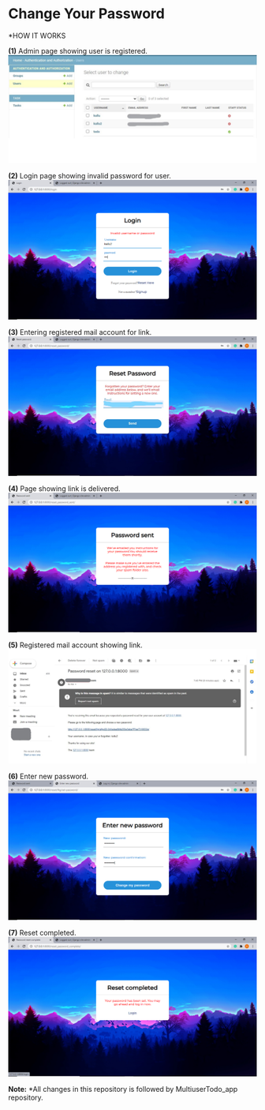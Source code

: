 # Change Your Password

*HOW IT WORKS

**(1)** Admin page showing user is registered. ![](/static/images/1.png)

**(2)** Login page showing invalid password for user. ![](/static/images/2.png)

**(3)** Entering registered mail account for link. ![](/static/images/3.png)

**(4)** Page showing link is delivered. ![](/static/images/4.png)

**(5)** Registered mail account showing link. ![](/static/images/5.png)

**(6)** Enter new password. ![](/static/images/6.png)

**(7)** Reset completed. ![](/static/images/7.png)

**Note:** *All changes in this repository is followed by MultiuserTodo_app repository.
